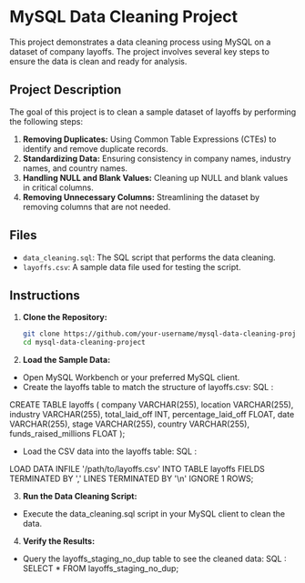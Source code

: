 # MySQL Data Cleaning Project

This project demonstrates a data cleaning process using MySQL on a dataset of company layoffs. The project involves several key steps to ensure the data is clean and ready for analysis.

## Project Description

The goal of this project is to clean a sample dataset of layoffs by performing the following steps:

1. **Removing Duplicates:** Using Common Table Expressions (CTEs) to identify and remove duplicate records.
2. **Standardizing Data:** Ensuring consistency in company names, industry names, and country names.
3. **Handling NULL and Blank Values:** Cleaning up NULL and blank values in critical columns.
4. **Removing Unnecessary Columns:** Streamlining the dataset by removing columns that are not needed.

## Files

- `data_cleaning.sql`: The SQL script that performs the data cleaning.
- `layoffs.csv`: A sample data file used for testing the script.

## Instructions

1. **Clone the Repository:**
   ```bash
   git clone https://github.com/your-username/mysql-data-cleaning-project.git
   cd mysql-data-cleaning-project

2. **Load the Sample Data:**

- Open MySQL Workbench or your preferred MySQL client.
- Create the layoffs table to match the structure of layoffs.csv:
SQL :

CREATE TABLE layoffs (
    company VARCHAR(255),
    location VARCHAR(255),
    industry VARCHAR(255),
    total_laid_off INT,
    percentage_laid_off FLOAT,
    date VARCHAR(255),
    stage VARCHAR(255),
    country VARCHAR(255),
    funds_raised_millions FLOAT
);

- Load the CSV data into the layoffs table:
SQL :

LOAD DATA INFILE '/path/to/layoffs.csv'
INTO TABLE layoffs
FIELDS TERMINATED BY ','
LINES TERMINATED BY '\n'
IGNORE 1 ROWS;

3. **Run the Data Cleaning Script:**

- Execute the data_cleaning.sql script in your MySQL client to clean the data.

4. **Verify the Results:**

- Query the layoffs_staging_no_dup table to see the cleaned data:
SQL :
SELECT * FROM layoffs_staging_no_dup;




